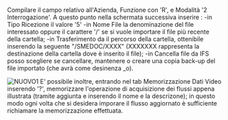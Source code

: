 Compilare il campo relativo all'Azienda, Funzione con 'R', e Modalità '2 Interrogazione'.
A questo punto nella schermata successiva inserire : 
-in Tipo Ricezione il valore '5'
-in Nome File la denominazione del file interessato oppure il carattere '/' se si vuole importare il file più recente della cartella;
-in Trasferimento da il percorso della cartella, ottenibile inserendo la seguente "/SMEDOC/XXXX" (XXXXXXX rappresenta la destinazione della cartella dove è inserito il file);
-in Cancella file da IFS posso scegliere se cancellare, mantenere o creare una copia back-up del file importato (che avrà come desinenza _o).


![NUOVO1](http://localhost:3000/immagini/EDBASE_02/NUOVO1.png)
E' possibile inoltre, entrando nel tab Memorizzazione Dati Video inserendo '?', memorizzare l'operazione di acquisizione dei flussi appena illustrata (tramite aggiunta e inserendo il nome e la descrizone); in questo modo ogni volta che si desidera imporare il flusso aggiornato è sufficiente richiamare la memorizzazione effettuata.

